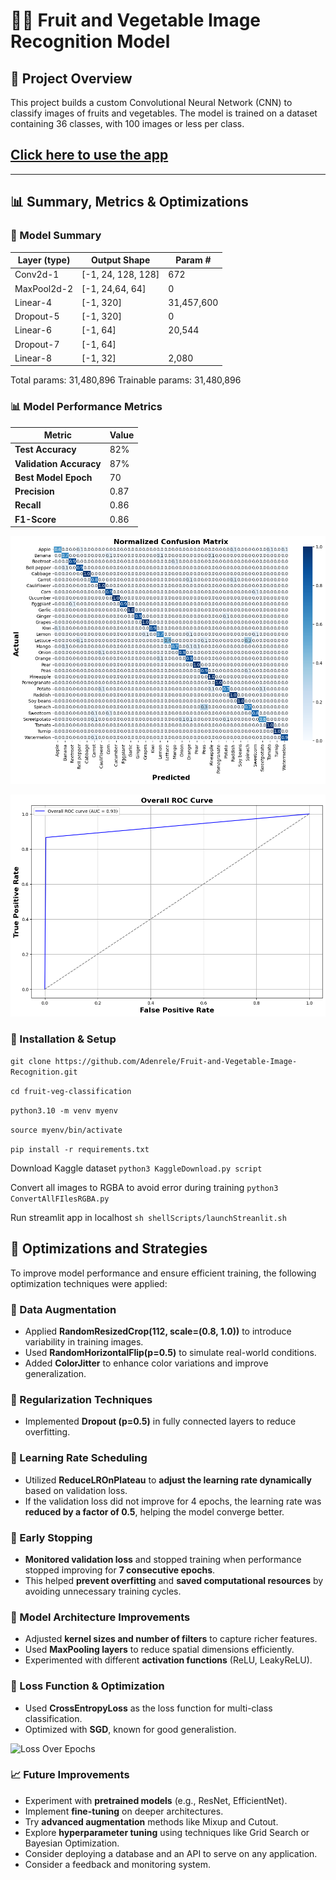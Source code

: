 # 🍎🥦 Fruit and Vegetable Image Recognition Model  

## 📌 Project Overview  
This project builds a custom Convolutional Neural Network (CNN) to classify images of fruits and vegetables. The model is trained on a dataset containing 36 classes, with 100 images or less per class.  

## [Click here to use the app](https://adenrele-fruit-and-vegetable-image-recognition-main-jrfvxi.streamlit.app)

---

## 📊 Summary, Metrics & Optimizations  

### **📝 Model Summary**  

| Layer (type)   | Output Shape        | Param #   |
|---------------|--------------------|----------|
| Conv2d-1      | [-1, 24, 128, 128] | 672    |
| MaxPool2d-2   | [-1, 24,64, 64]   | 0        |
| Linear-4      | [-1, 320]          | 31,457,600 |
| Dropout-5     | [-1, 320]          | 0        |
| Linear-6      | [-1, 64]           | 20,544    |
| Dropout-7      | [-1, 64]           |    |
| Linear-8      | [-1, 32]           | 2,080   |

Total params: 31,480,896
Trainable params: 31,480,896 



### 📊 Model Performance Metrics  

| Metric                 | Value |
|------------------------|-------|
| **Test Accuracy**      | 82%   |
| **Validation Accuracy** | 87%   |
| **Best Model Epoch**   | 70    |
| **Precision**          | 0.87   |
| **Recall**             | 0.86    |
| **F1-Score**          | 0.86   |


![Confusion Matrix](results/ConfusionMatrix.png) 


![ROACAUC](results/RocCurve.png)

### 🚀 Installation & Setup
```git clone https://github.com/Adenrele/Fruit-and-Vegetable-Image-Recognition.git```

```cd fruit-veg-classification```

```python3.10 -m venv myenv```

```source myenv/bin/activate``` 

```pip install -r requirements.txt```

Download Kaggle dataset
```python3 KaggleDownload.py script ```

Convert all images to RGBA to avoid error during training 
```python3 ConvertAllFIlesRGBA.py```

Run streamlit app in localhost
```sh shellScripts/launchStreanlit.sh```

## 🚀 Optimizations and Strategies  

To improve model performance and ensure efficient training, the following optimization techniques were applied:  

### 🔹 Data Augmentation  
- Applied **RandomResizedCrop(112, scale=(0.8, 1.0))** to introduce variability in training images.  
- Used **RandomHorizontalFlip(p=0.5)** to simulate real-world conditions.  
- Added **ColorJitter** to enhance color variations and improve generalization.  

### 🔹 Regularization Techniques  
- Implemented **Dropout (p=0.5)** in fully connected layers to reduce overfitting.  

### 🔹 Learning Rate Scheduling  
- Utilized **ReduceLROnPlateau** to **adjust the learning rate dynamically** based on validation loss.  
- If the validation loss did not improve for 4 epochs, the learning rate was **reduced by a factor of 0.5**, helping the model converge better.  

### 🔹 Early Stopping  
- **Monitored validation loss** and stopped training when performance stopped improving for **7 consecutive epochs**.  
- This helped **prevent overfitting** and **saved computational resources** by avoiding unnecessary training cycles.  

### 🔹 Model Architecture Improvements  
- Adjusted **kernel sizes and number of filters** to capture richer features.  
- Used **MaxPooling layers** to reduce spatial dimensions efficiently.  
- Experimented with different **activation functions** (ReLU, LeakyReLU).  

### 🔹 Loss Function & Optimization  
- Used **CrossEntropyLoss** as the loss function for multi-class classification.  
- Optimized with **SGD**, known for good generalistion. 

![Loss Over Epochs](results/LossEachEpoch.png) 

### 📈 Future Improvements  
- Experiment with **pretrained models** (e.g., ResNet, EfficientNet).  
- Implement **fine-tuning** on deeper architectures.  
- Try **advanced augmentation** methods like Mixup and Cutout.  
- Explore **hyperparameter tuning** using techniques like Grid Search or Bayesian Optimization.
- Consider deploying a database and an API to serve on any application.
- Consider a feedback and monitoring system.  
